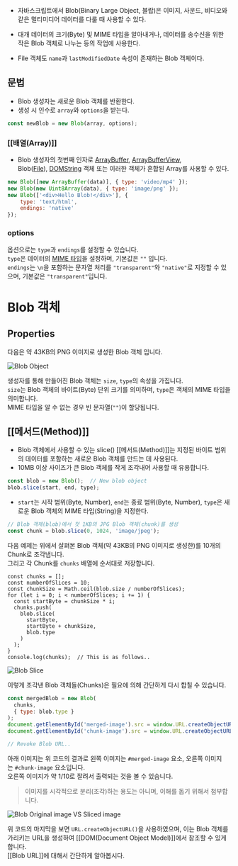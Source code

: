 - 자바스크립트에서 Blob(Binary Large Object, 블랍)은 이미지, 사운드, 비디오와 같은 멀티미디어 데이터를 다룰 때 사용할 수 있다.

- 대개 데이터의 크기(Byte) 및 MIME 타입을 알아내거나, 데이터를 송수신을 위한 작은 Blob 객체로 나누는 등의 작업에 사용한다.

- File 객체도 `name`과 `lastModifiedDate` 속성이 존재하는 Blob 객체이다.

## 문법

- Blob 생성자는 새로운 Blob 객체를 반환한다.
- 생성 시 인수로 `array`와 `options`을 받는다.

```js
const newBlob = new Blob(array, options);
```

### [[배열(Array)]]

- Blob 생성자의 첫번째 인자로 [ArrayBuffer](https://developer.mozilla.org/ko/docs/Web/JavaScript/Reference/Global_Objects/ArrayBuffer), [ArrayBufferView](https://developer.mozilla.org/en-US/docs/Web/API/ArrayBufferView), Blob([File](https://developer.mozilla.org/ko/docs/Web/API/File)), [DOMString](https://developer.mozilla.org/ko/docs/Web/API/DOMString) 객체 또는 이러한 객체가 혼합된 Array를 사용할 수 있다.

```js
new Blob([new ArrayBuffer(data)], { type: 'video/mp4' });
new Blob(new Uint8Array(data), { type: 'image/png' });  
new Blob(['<div>Hello Blob!</div>'], {
	type: 'text/html',
	endings: 'native'
});
```

### options

옵션으로는 `type`과 `endings`를 설정할 수 있습니다.  
`type`은 데이터의 [MIME 타입](https://developer.mozilla.org/en-US/docs/Web/HTTP/Basics_of_HTTP/MIME_types/Complete_list_of_MIME_types)을 설정하며, 기본값은 `""` 입니다.  
`endings`는 `\n`을 포함하는 문자열 처리를 `"transparent"`와 `"native"`로 지정할 수 있으며, 기본값은 `"transparent"`입니다.

# Blob 객체[](https://heropy.blog/2019/02/28/blob/#e7640397-5d72-475d-8648-061036322112)

## Properties[](https://heropy.blog/2019/02/28/blob/#81dabed1-cb21-447a-a384-383cdf56d3d8)

다음은 약 43KB의 PNG 이미지로 생성한 Blob 객체 입니다.

![Blob Object](https://heropy.blog/images/screenshot/blob/blob-object.jpg)

생성자를 통해 만들어진 Blob 객체는 `size`, `type`의 속성을 가집니다.  
`size`는 Blob 객체의 바이트(Byte) 단위 크기를 의미하며, `type`은 객체의 MIME 타입을 의미합니다.  
MIME 타입을 알 수 없는 경우 빈 문자열(`""`)이 할당됩니다.

## [[메서드(Method)]]

- Blob 객체에서 사용할 수 있는 slice() [[메서드(Method)]]는 지정된 바이트 범위의 데이터를 포함하는 새로운 Blob 객체를 만드는 데 사용된다.
- 10MB 이상 사이즈가 큰 Blob 객체를 작게 조각내어 사용할 때 유용합니다.

```js
const blob = new Blob();  // New blob object
blob.slice(start, end, type);
```

- `start`는 시작 범위(Byte, Number), `end`는 종료 범위(Byte, Number), `type`은 새로운 Blob 객체의 MIME 타입(String)을 지정한다.

```js
// Blob 객체(blob)에서 첫 1KB의 JPG Blob 객체(chunk)를 생성
const chunk = blob.slice(0, 1024, 'image/jpeg');
```

다음 예제는 위에서 살펴본 Blob 객체(약 43KB의 PNG 이미지로 생성한)를 10개의 Chunk로 조각냅니다.  
그리고 각 Chunk를 `chunks` 배열에 순서대로 저장합니다.

```
const chunks = [];
const numberOfSlices = 10;
const chunkSize = Math.ceil(blob.size / numberOfSlices);
for (let i = 0; i < numberOfSlices; i += 1) {
  const startByte = chunkSize * i;
  chunks.push(
    blob.slice(
      startByte,
      startByte + chunkSize,
      blob.type
    )
  );
}
console.log(chunks);  // This is as follows..
```

![Blob Slice](https://heropy.blog/images/screenshot/blob/blob-object-slice.jpg)

이렇게 조각낸 Blob 객체들(Chunks)은 필요에 의해 간단하게 다시 합칠 수 있습니다.

```js
const mergedBlob = new Blob(
  chunks,
  { type: blob.type }
);
document.getElementById('merged-image').src = window.URL.createObjectURL(mergedBlob);
document.getElementById('chunk-image').src = window.URL.createObjectURL(chunk[0]);

// Revoke Blob URL..
```

아래 이미지는 위 코드의 결과로 왼쪽 이미지는 `#merged-image` 요소, 오른쪽 이미지는 `#chunk-image` 요소입니다.  
오른쪽 이미지가 약 1/10로 잘려서 출력되는 것을 볼 수 있습니다.

> 이미지를 시각적으로 분리(조각)하는 용도는 아니며, 이해를 돕기 위해서 첨부합니다.

![Blob Original image VS Sliced image](https://heropy.blog/images/screenshot/blob/blob-origin-vs-sliced.jpg)

위 코드의 마지막을 보면 `URL.createObjectURL()`을 사용하였으며, 이는 Blob 객체를 가리키는 URL을 생성하여 [[DOM(Document Object Model)]]에서 참조할 수 있게 합니다.  
[[Blob URL]]에 대해서 간단하게 알아봅시다.